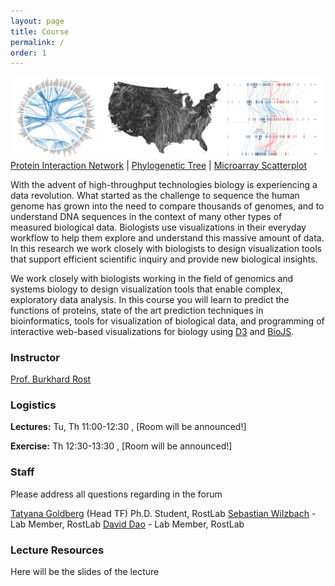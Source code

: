 ```yaml
---
layout: page
title: Course
permalink: /
order: 1
---
```


<img src="/assets/i/teaser.png" width="800px;" />

<div class="credits"><a href="">Protein Interaction Network</a> | <a href="">Phylogenetic Tree</a> | <a href="">Microarray Scatterplot</a></div>

With the advent of high-throughput technologies biology is experiencing a data revolution. What started as the challenge to sequence the human genome has grown into the need to compare thousands of genomes, and to understand DNA sequences in the context of many other types of measured biological data. Biologists use visualizations in their everyday workflow to help them explore and understand this massive amount of data. In this research we work closely with biologists to design visualization tools that support efficient scientific inquiry and provide new biological insights.

We work closely with biologists working in the field of genomics and systems biology to design visualization tools that enable complex, exploratory data analysis.
In this course you will learn to predict the functions of proteins, state of the art prediction techniques in bioinformatics, tools for visualization of biological data, and programming of interactive web-based visualizations for biology using [D3](http://d3js.org/) and [BioJS](http://biojs.net/).

### Instructor

[Prof. Burkhard Rost]() 

### Logistics

**Lectures:** Tu, Th 11:00-12:30 , [Room will be announced!]

**Exercise:** Th 12:30-13:30 , [Room will be announced!] 

### Staff

Please address all questions regarding in the forum

 [Tatyana Goldberg]() (Head TF) Ph.D. Student, RostLab
 [Sebastian Wilzbach]() -  Lab Member, RostLab
 [David Dao]() - Lab Member, RostLab  


### Lecture Resources

Here will be the slides of the lecture

